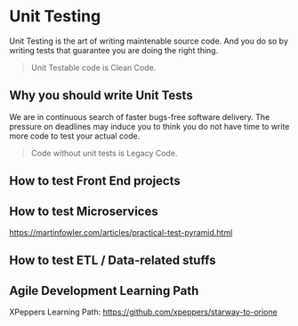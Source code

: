 # Unit Testing

Unit Testing is the art of writing maintenable source code. And you do so by writing tests that guarantee you are doing the right thing. 

> Unit Testable code is Clean Code.

## Why you should write Unit Tests

We are in continuous search of faster bugs-free software delivery.
The pressure on deadlines may induce you to think you do not have time to write more code to test your actual code.

> Code without unit tests is Legacy Code.

## How to test Front End projects

## How to test Microservices

https://martinfowler.com/articles/practical-test-pyramid.html

## How to test ETL / Data-related stuffs


## Agile Development Learning Path

XPeppers Learning Path: https://github.com/xpeppers/starway-to-orione
